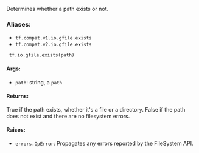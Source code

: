 
Determines whether a path exists or not.
### Aliases:
- `tf.compat.v1.io.gfile.exists`
- `tf.compat.v2.io.gfile.exists`

```
 tf.io.gfile.exists(path)
```
#### Args:
- `path`: string, a `path`
#### Returns:

True if the path exists, whether it's a file or a directory. False if the path does not exist and there are no filesystem errors.
#### Raises:
- `errors.OpError`: Propagates any errors reported by the FileSystem API.
